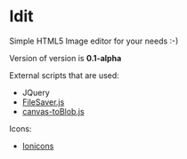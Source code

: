 # Idit
Simple HTML5 Image editor for your needs :-)

Version of version is **0.1-alpha**

External scripts that are used:
* JQuery
* [FileSaver.js](https://github.com/eligrey/FileSaver.js/)
* [canvas-toBlob.js](https://github.com/eligrey/canvas-toBlob.js)

Icons:
* [Ionicons](http://ionicons.com/) 
